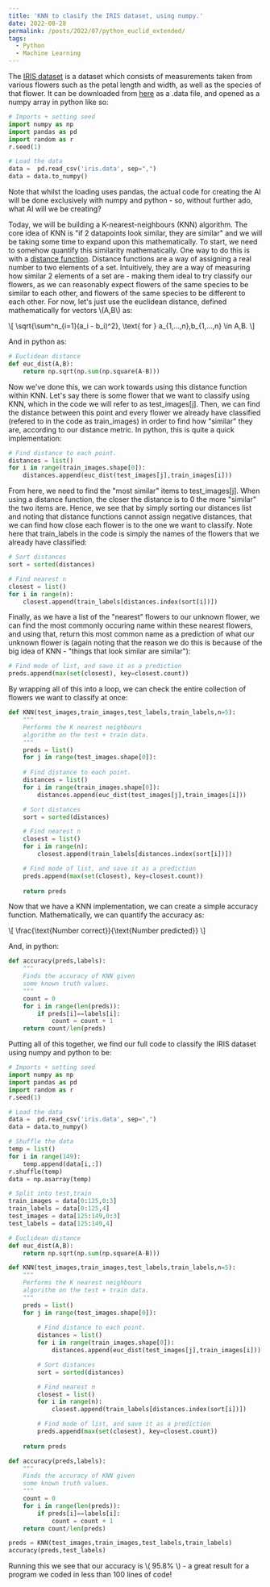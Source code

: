 ```yaml
---
title: 'KNN to clasify the IRIS dataset, using numpy.'
date: 2022-08-28
permalink: /posts/2022/07/python_euclid_extended/
tags:
  - Python
  - Machine Learning
---
```


The [IRIS dataset](https://archive.ics.uci.edu/ml/datasets/iris) is a dataset which consists of measurements taken from various flowers such as
the petal length and width, as well as the species of that flower. It can be downloaded from [here](https://archive.ics.uci.edu/ml/machine-learning-databases/iris/) as a .data file, and opened as a numpy array in python like so:

```python
# Imports + setting seed
import numpy as np
import pandas as pd
import random as r
r.seed(1)

# Load the data
data =  pd.read_csv('iris.data', sep=",")
data = data.to_numpy()  
```

Note that whilst the loading uses pandas, the actual code for creating the AI will be done exclusively with numpy and python - so, without further ado, what AI will we be creating?

Today, we will be building a K-nearest-neighbours (KNN) algorithm. The core idea of KNN is "if 2 datapoints look similar, they are similar" and we will be taking some time to expand upon this mathematically. To start, we need to somehow quantify this similarity mathematically. One way to do this is with a [distance function](https://en.wikipedia.org/wiki/Metric_(mathematics)). Distance functions are a way of assigning a real number to two elements of a set. Intuitively, they are a way of measuring how similar 2 elements of a set are - making them ideal to try classify our flowers, as we can reasonably expect flowers of the same species to be similar to each other, and flowers of the same species to be different to each other. For now, let's just use the euclidean distance, defined mathematically for vectors \\(A,B\\) as:

\\[ \sqrt{\sum^n_{i=1}(a_i - b_i)^2}, \text{ for } a_{1,...,n},b_{1,...,n} \in A,B. \\]

And in python as:

```python
# Euclidean distance
def euc_dist(A,B):
    return np.sqrt(np.sum(np.square(A-B)))
```

Now we've done this, we can work towards using this distance function within KNN. Let's say there is some flower that we want to classify using KNN, which in the code we will refer to as test_images[j]. Then, we can find the distance between this point and every flower we already have classified (refered to in the code as train_images) in order to find how "similar" they are, according to our distance metric. In python, this is quite a quick implementation:

```python
# Find distance to each point.
distances = list()
for i in range(train_images.shape[0]):
    distances.append(euc_dist(test_images[j],train_images[i]))
```

From here, we need to find the "most similar" items to test_images[j]. When using a distance function, the closer the distance is to 0 the more "similar" the two items are. Hence, we see that by simply sorting our distances list and noting that distance functions cannot assign negative distances, that we can find how close each flower is to the one we want to classify. Note here that train_labels in the code is simply the names of the flowers that we already have classified:

```python
# Sort distances
sort = sorted(distances)

# Find nearest n
closest = list()
for i in range(n):
    closest.append(train_labels[distances.index(sort[i])])
```

Finally, as we have a list of the "nearest" flowers to our unknown flower, we can find the most commonly occuring name within these nearest flowers, and using that, return this most common name as a prediction of what our unknown flower is (again noting that the reason we do this is because of the big idea of KNN - "things that look similar are similar"):

```python
# Find mode of list, and save it as a prediction
preds.append(max(set(closest), key=closest.count))
```

By wrapping all of this into a loop, we can check the entire collection of flowers we want to classify at once:

```python
def KNN(test_images,train_images,test_labels,train_labels,n=5):
    """
    Performs the K nearest neighbours
    algorithm on the test + train data.
    """
    preds = list()
    for j in range(test_images.shape[0]):
        
    # Find distance to each point.
    distances = list()
    for i in range(train_images.shape[0]):
        distances.append(euc_dist(test_images[j],train_images[i]))

    # Sort distances
    sort = sorted(distances)

    # Find nearest n
    closest = list()
    for i in range(n):
        closest.append(train_labels[distances.index(sort[i])])

    # Find mode of list, and save it as a prediction
    preds.append(max(set(closest), key=closest.count))
        
    return preds
```

Now that we have a KNN implementation, we can create a simple accuracy function. Mathematically, we can quantify the accuracy as:

\\[ \frac{\text{Number correct}}{\text{Number predicted}} \\]

And, in python:

```python
def accuracy(preds,labels):
    """
    Finds the accuracy of KNN given
    some known truth values.
    """
    count = 0
    for i in range(len(preds)):
        if preds[i]==labels[i]:
            count = count + 1
    return count/len(preds)
```

Putting all of this together, we find our full code to classify the IRIS dataset using numpy and python to be:

```python
# Imports + setting seed
import numpy as np
import pandas as pd
import random as r
r.seed(1)

# Load the data
data =  pd.read_csv('iris.data', sep=",")
data = data.to_numpy()

# Shuffle the data
temp = list()
for i in range(149):
    temp.append(data[i,:])
r.shuffle(temp)
data = np.asarray(temp)

# Split into test,train
train_images = data[0:125,0:3]
train_labels = data[0:125,4]
test_images = data[125:149,0:3]
test_labels = data[125:149,4]

# Euclidean distance
def euc_dist(A,B):
    return np.sqrt(np.sum(np.square(A-B)))

def KNN(test_images,train_images,test_labels,train_labels,n=5):
    """
    Performs the K nearest neighbours
    algorithm on the test + train data.
    """
    preds = list()
    for j in range(test_images.shape[0]):
        
        # Find distance to each point.
        distances = list()
        for i in range(train_images.shape[0]):
            distances.append(euc_dist(test_images[j],train_images[i]))

        # Sort distances
        sort = sorted(distances)

        # Find nearest n
        closest = list()
        for i in range(n):
            closest.append(train_labels[distances.index(sort[i])])

        # Find mode of list, and save it as a prediction
        preds.append(max(set(closest), key=closest.count))
        
    return preds

def accuracy(preds,labels):
    """
    Finds the accuracy of KNN given
    some known truth values.
    """
    count = 0
    for i in range(len(preds)):
        if preds[i]==labels[i]:
            count = count + 1
    return count/len(preds)

preds = KNN(test_images,train_images,test_labels,train_labels)
accuracy(preds,test_labels)
```
Running this we see that our accuracy is \\( 95.8% \\) - a great result for a program we coded in less than 100 lines of code!
